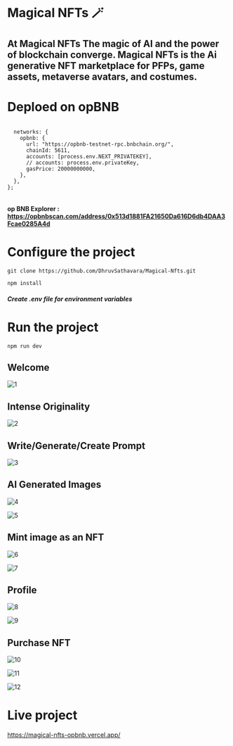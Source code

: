 # Magical NFTs 🪄


## At Magical NFTs The magic of AI and the power of blockchain converge. Magical NFTs is the Ai generative NFT marketplace for PFPs, game assets, metaverse avatars, and costumes.

# Deploed on opBNB

```

  networks: {
    opbnb: {
      url: "https://opbnb-testnet-rpc.bnbchain.org/",
      chainId: 5611,  
      accounts: [process.env.NEXT_PRIVATEKEY],  
      // accounts: process.env.privateKey,   
      gasPrice: 20000000000,
    },
  },
};


```

#### op BNB Explorer : https://opbnbscan.com/address/0x513d1881FA21650Da616D6db4DAA3Fcae0285A4d

# Configure the project

```
git clone https://github.com/DhruvSathavara/Magical-Nfts.git

```

```
npm install
```
##### Create .env file for environment variables

# Run the project
```
npm run dev
```

## Welcome

![1](https://github.com/DhruvSathavara/Magical-Nfts/assets/69969675/2169c3f9-5751-45c8-adf6-448acd3cfcb0)

## Intense Originality

![2](https://github.com/DhruvSathavara/Magical-Nfts/assets/69969675/f7760120-344f-42f0-a2d6-f6137295b79d)

## Write/Generate/Create Prompt

![3](https://github.com/DhruvSathavara/Magical-Nfts/assets/69969675/2bddb61f-31e2-46cc-b69e-6ecad2d598d8)

## AI Generated Images

![4](https://github.com/DhruvSathavara/Magical-Nfts/assets/69969675/271a4043-9011-4bc6-b914-3fd2a9101507)

![5](https://github.com/DhruvSathavara/Magical-Nfts/assets/69969675/6d67d381-adae-4a37-adff-501ed7a28587)

## Mint image as an NFT

![6](https://github.com/DhruvSathavara/Magical-Nfts/assets/69969675/08c32ded-3020-4b13-b7cf-856fffcf11c9)

![7](https://github.com/DhruvSathavara/Magical-Nfts/assets/69969675/24b646fd-cef1-4a3e-824a-b628ad353c68)

## Profile

![8](https://github.com/DhruvSathavara/Magical-Nfts/assets/69969675/56371450-7486-4be8-a1ac-edf7b9f95c73)

![9](https://github.com/DhruvSathavara/Magical-Nfts/assets/69969675/99063515-3ffc-4c3a-8da3-436291a1457a)

## Purchase NFT
![10](https://github.com/DhruvSathavara/Magical-Nfts/assets/69969675/a4a6147d-603f-41bd-a82b-121736636bb0)

![11](https://github.com/DhruvSathavara/Magical-Nfts/assets/69969675/98922017-67e4-4531-a84f-b751a521884b)

![12](https://github.com/DhruvSathavara/Magical-Nfts/assets/69969675/af4139ab-7672-45fe-af43-7288601c04ba)



# Live project

https://magical-nfts-opbnb.vercel.app/


